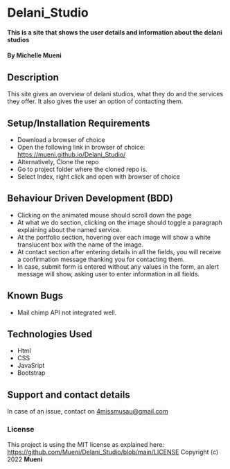 # Delani_Studio

#### This is a site  that shows the user details and information about the delani studios

#### By **Michelle Mueni**

## Description
This site gives an overview of delani studios, what they do and the services they offer. It also gives the user an option of contacting them.

## Setup/Installation Requirements
* Download a browser of choice
* Open the following link in browser of choice: https://mueni.github.io/Delani_Studio/
* Alternatively, Clone the repo
* Go to project folder where the cloned repo is.
* Select Index, right click and open with browser of choice

## Behaviour Driven Development (BDD)
* Clicking on the animated mouse should scroll down the page
* At what we do section, clicking on the image should toggle a paragraph explaining about the named service.
* At the portfolio section, hovering over each image will show a white translucent box with the name of the image.
* At contact section after entering details in all the fields, you will receive a confirmation message thanking you for contacting them.
* In case, submit form is entered without any values in the form, an alert message will show, asking user to enter information in all fields.

## Known Bugs
* Mail chimp API not integrated well.

## Technologies Used
* Html
* CSS
* JavaSript
* Bootstrap

## Support and contact details
In case of an issue, contact on 4missmusau@gmail.com

### License
This project is using the MIT license as explained here: https://github.com/Mueni/Delani_Studio/blob/main/LICENSE
Copyright (c) 2022 **Mueni**

